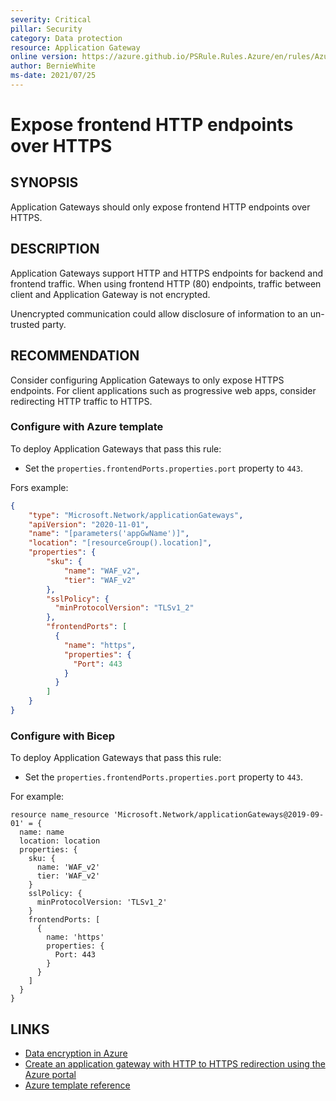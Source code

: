 ```yaml
---
severity: Critical
pillar: Security
category: Data protection
resource: Application Gateway
online version: https://azure.github.io/PSRule.Rules.Azure/en/rules/Azure.AppGw.UseHTTPS/
author: BernieWhite
ms-date: 2021/07/25
---
```


# Expose frontend HTTP endpoints over HTTPS

## SYNOPSIS

Application Gateways should only expose frontend HTTP endpoints over HTTPS.

## DESCRIPTION

Application Gateways support HTTP and HTTPS endpoints for backend and frontend traffic.
When using frontend HTTP (80) endpoints, traffic between client and Application Gateway is not encrypted.

Unencrypted communication could allow disclosure of information to an un-trusted party.

## RECOMMENDATION

Consider configuring Application Gateways to only expose HTTPS endpoints.
For client applications such as progressive web apps, consider redirecting HTTP traffic to HTTPS.

### Configure with Azure template

To deploy Application Gateways that pass this rule:

- Set the `properties.frontendPorts.properties.port` property to `443`.

Fors example:

```json
{
    "type": "Microsoft.Network/applicationGateways",
    "apiVersion": "2020-11-01",
    "name": "[parameters('appGwName')]",
    "location": "[resourceGroup().location]",
    "properties": {
        "sku": {
            "name": "WAF_v2",
            "tier": "WAF_v2"
        },
        "sslPolicy": {
          "minProtocolVersion": "TLSv1_2"
        },
        "frontendPorts": [
          {
            "name": "https",
            "properties": {
              "Port": 443
            }
          }
        ]
    }
}
```

### Configure with Bicep

To deploy Application Gateways that pass this rule:

- Set the `properties.frontendPorts.properties.port` property to `443`.

For example:

```bicep
resource name_resource 'Microsoft.Network/applicationGateways@2019-09-01' = {
  name: name
  location: location
  properties: {
    sku: {
      name: 'WAF_v2'
      tier: 'WAF_v2'
    }
    sslPolicy: {
      minProtocolVersion: 'TLSv1_2'
    }
    frontendPorts: [
      {
        name: 'https'
        properties: {
          Port: 443
        }
      }
    ]
  }
}
```

## LINKS

- [Data encryption in Azure](https://docs.microsoft.com/azure/architecture/framework/security/design-storage-encryption#data-in-transit)
- [Create an application gateway with HTTP to HTTPS redirection using the Azure portal](https://docs.microsoft.com/azure/application-gateway/redirect-http-to-https-portal)
- [Azure template reference](https://docs.microsoft.com/azure/templates/microsoft.network/applicationgateways)
